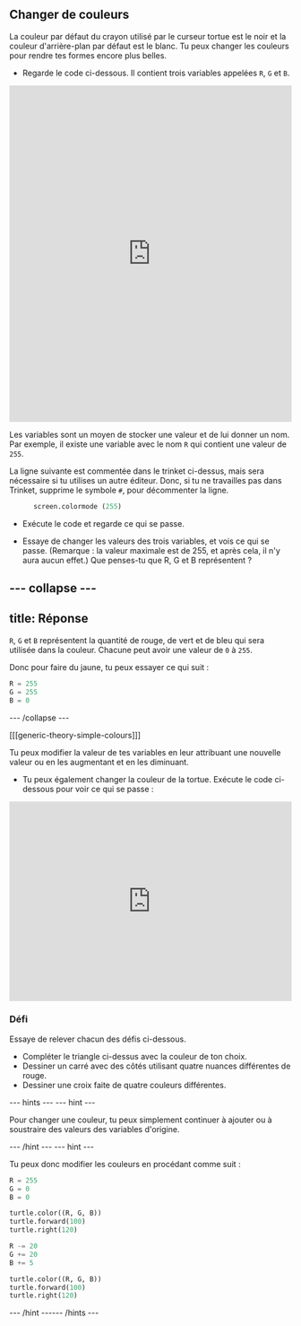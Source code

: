 ## Changer de couleurs

La couleur par défaut du crayon utilisé par le curseur tortue est le noir et la couleur d'arrière-plan par défaut est le blanc. Tu peux changer les couleurs pour rendre tes formes encore plus belles.

- Regarde le code ci-dessous. Il contient trois variables appelées `R`, `G` et `B`. 
<iframe src="https://trinket.io/embed/python/b964b7d3ce" width="100%" height="600" frameborder="0" marginwidth="0" marginheight="0" allowfullscreen></iframe> 

Les variables sont un moyen de stocker une valeur et de lui donner un nom. Par exemple, il existe une variable avec le nom `R` qui contient une valeur de `255`.

La ligne suivante est commentée dans le trinket ci-dessus, mais sera nécessaire si tu utilises un autre éditeur. Donc, si tu ne travailles pas dans Trinket, supprime le symbole `#`, pour décommenter la ligne.

```python
      screen.colormode (255)
```
- Exécute le code et regarde ce qui se passe.

- Essaye de changer les valeurs des trois variables, et vois ce qui se passe. (Remarque : la valeur maximale est de 255, et après cela, il n'y aura aucun effet.) Que penses-tu que R, G et B représentent ?

--- collapse ---
---
title: Réponse
---

`R`, `G` et `B` représentent la quantité de rouge, de vert et de bleu qui sera utilisée dans la couleur. Chacune peut avoir une valeur de `0` à `255`.

Donc pour faire du jaune, tu peux essayer ce qui suit :

```python
R = 255
G = 255
B = 0
```

--- /collapse ---

[[[generic-theory-simple-colours]]]

Tu peux modifier la valeur de tes variables en leur attribuant une nouvelle valeur ou en les augmentant et en les diminuant.

- Tu peux également changer la couleur de la tortue. Exécute le code ci-dessous pour voir ce qui se passe : 
<iframe src="https://trinket.io/embed/python/ab6732d60e" width="100%" height="356" frameborder="0" marginwidth="0" marginheight="0" allowfullscreen></iframe> 

### Défi

Essaye de relever chacun des défis ci-dessous.

- Compléter le triangle ci-dessus avec la couleur de ton choix.
- Dessiner un carré avec des côtés utilisant quatre nuances différentes de rouge.
- Dessiner une croix faite de quatre couleurs différentes.

--- hints ---
 --- hint ---

Pour changer une couleur, tu peux simplement continuer à ajouter ou à soustraire des valeurs des variables d'origine.

--- /hint --- --- hint ---

Tu peux donc modifier les couleurs en procédant comme suit :

```python
R = 255
G = 0
B = 0

turtle.color((R, G, B))
turtle.forward(100)
turtle.right(120)

R -= 20
G += 20
B += 5

turtle.color((R, G, B))
turtle.forward(100)
turtle.right(120)
```

--- /hint ------ /hints ---
